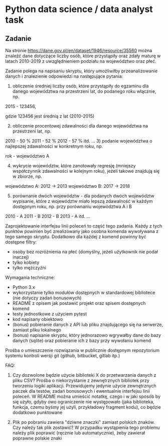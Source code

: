 # Python data science / data analyst task

## Zadanie

Na stronie https://dane.gov.pl/en/dataset/1946/resource/35560 można znaleźć dane dotyczące liczby osób, które przystąpiły oraz zdały maturę w latach 2010-2019 z uwzględnieniem podziału na województwo oraz płeć.

Zadanie polega na napisaniu skryptu, który umożliwiłby przeanalizowanie danych i znalezienie odpowiedzi na następujące pytania:

1) obliczenie średniej liczby osób, które przystąpiły do egzaminu dla danego województwa na przestrzeni lat, do podanego roku włącznie, np.

2015 - 123456,

gdzie 123456 jest średnią z lat (2010-2015)

2) obliczenie procentowej zdawalności dla danego województwa na przestrzeni lat, np.

2010 - 50 %
2011 - 52 %
2012 - 57 %
itd. ...
3) podanie województwa o najlepszej zdawalności w konkretnym roku, np.

rok - województwo A

4) wykrycie województw, które zanotowały regresję (mniejszy współczynnik zdawalności w kolejnym roku), jeżeli takowe znajdują się w zbiorze, np.

województwo A: 2012 -> 2013
województwo B: 2017 -> 2018

5) porównanie dwóch województw - dla podanych dwóch województw wypisanie, które z województw miało lepszą zdawalność w każdym dostępnym roku, np. przy porównaniu województwa A i B

2010 - A
2011 - B
2012 - B
2013 - A
itd. ...

Zaprojektowanie interfejsu linii poleceń to część tego zadania. Każdy z tych punktów powinien być zrealizowany jako osobna komenda wywoływana z tego samego skryptu. Dodatkowo dla każdej z komend powinny być dostępne filtry:
- osoby bez rozróżnienia na płeć (domyślny, jeżeli użytkownik nie podał inaczej)
- tylko kobiety
- tylko mężczyźni

Wymagania techniczne:

- Python 3.x
- wykorzystanie tylko modułów dostępnych w standardowej bibliotece (nie dotyczy zadań bonusowych)
- README z opisem jak postawić projekt oraz spisem dostępnych komend
- testy jednostkowe z użyciem pytest
- kod napisany obiektowo
- (bonus) pobieranie danych z API lub pliku znajdującego się na serwerze, zamiast pliku lokalnego
- (bonus) napisanie skryptu, który jednorazowo wgrywałby dane do bazy danych (sqlite) oraz pobieranie ich z bazy przy wywołaniu komend

Prośba o umieszczenie rozwiązania w publicznie dostępnym repozytorium systemu kontroli wersji git (github, bitbucket, gitlab itp.)

FAQ:

1) Czy dozwolone będzie użycie biblioteki X do przetwarzania danych z pliku CSV?
Prośba o niekorzystanie z zewnętrznych bibliotek przy tworzeniu logiki aplikacji. Przewidujemy jedynie użycie zewnętrznych paczek dla testów, zadań bonusowych i ewentualnie interfejsu linii poleceń. 
W README można umieścić notatkę, czego i w jaki sposób by się użyło, gdyby owo ograniczenie nie występowało (jaka biblioteka, funkcja, czemu byśmy jej użyli, przykładowy fragment kodu), co będzie dodatkowo punktowane

2) Plik po pobraniu zawiera "dziwne znaczki" zamiast polskich znaków. Czy należy tak plik zostawić?
W przypadku wystąpienia tego problemu należy plik poprawić (ręcznie lub automatycznie), żeby zawierał poprawne polskie znaki
